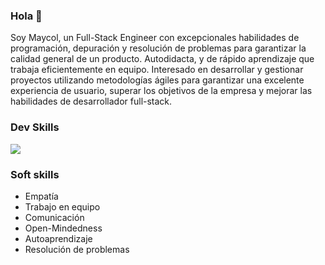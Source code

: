 ### Hola 👋

   Soy Maycol, un Full-Stack Engineer con excepcionales habilidades de programación, depuración y resolución de problemas para garantizar la calidad general de un producto. Autodidacta, y de rápido aprendizaje que trabaja eficientemente en equipo. Interesado en desarrollar y gestionar proyectos utilizando metodologías ágiles para garantizar una excelente experiencia de usuario, superar los objetivos de la empresa y mejorar las habilidades de desarrollador full-stack.

### Dev Skills

<p>
  <a href="https://skillicons.dev">
    <img src="https://skillicons.dev/icons?i=ruby,rails,postgresql,git,github,javascript,typescript,react,vue,html,css,figma,tailwind" />
  </a>
</p>


### Soft skills
   - Empatía
   - Trabajo en equipo
   - Comunicación
   - Open-Mindedness
   - Autoaprendizaje
   - Resolución de problemas
